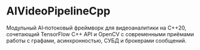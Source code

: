 # AIVideoPipelineCpp
Модульный AI‑потоковый фреймворк для видеоаналитики на C++20, сочетающий TensorFlow C++ API и OpenCV с современными приёмами работы с графами, асинхронностью, СУБД и брокерами сообщений.
